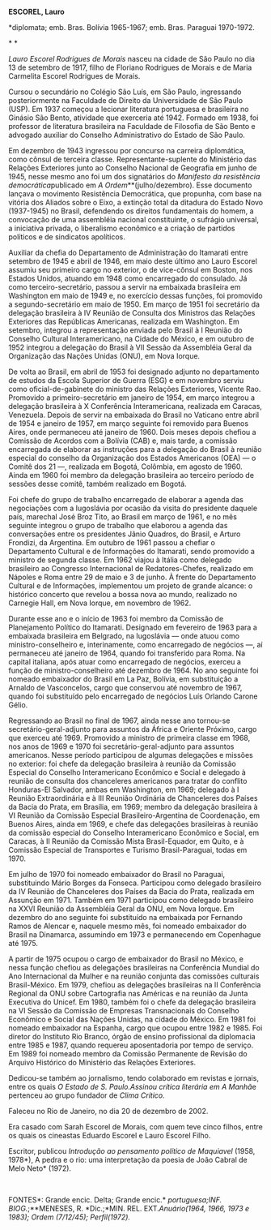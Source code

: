 **ESCOREL, Lauro**

\*diplomata; emb. Bras. Bolívia 1965-1967; emb. Bras. Paraguai
1970-1972.

* *

*Lauro Escorel Rodrigues de Morais* nasceu na cidade de São Paulo no dia
13 de setembro de 1917, filho de Floriano Rodrigues de Morais e de Maria
Carmelita Escorel Rodrigues de Morais.

Cursou o secundário no Colégio São Luís, em São Paulo, ingressando
posteriormente na Faculdade de Direito da Universidade de São Paulo
(USP). Em 1937 começou a lecionar literatura portuguesa e brasileira no
Ginásio São Bento, atividade que exerceria até 1942. Formado em 1938,
foi professor de literatura brasileira na Faculdade de Filosofia de São
Bento e advogado auxiliar do Conselho Administrativo do Estado de São
Paulo.

Em dezembro de 1943 ingressou por concurso na carreira diplomática, como
cônsul de terceira classe. Representante-suplente do Ministério das
Relações Exteriores junto ao Conselho Nacional de Geografia em junho de
1945, nesse mesmo ano foi um dos signatários do *Manifesto da
resistência democrática*publicado em *A Ordem***(julho/dezembro). Esse
documento lançava o movimento Resistência Democrática, que propunha, com
base na vitória dos Aliados sobre o Eixo, a extinção total da ditadura
do Estado Novo (1937-1945) no Brasil, defendendo os direitos
fundamentais do homem, a convocação de uma assembléia nacional
constituinte, o sufrágio universal, a iniciativa privada, o liberalismo
econômico e a criação de partidos políticos e de sindicatos apolíticos.

Auxiliar da chefia do Departamento de Administração do Itamarati entre
setembro de 1945 e abril de 1946, em maio deste último ano Lauro Escorel
assumiu seu primeiro cargo no exterior, o de vice-cônsul em Boston, nos
Estados Unidos, atuando em 1948 como encarregado do consulado. Já como
terceiro-secretário, passou a servir na embaixada brasileira em
Washington em maio de 1949 e, no exercício dessas funções, foi promovido
a segundo-secretário em maio de 1950. Em março de 1951 foi secretário da
delegação brasileira à IV Reunião de Consulta dos Ministros das Relações
Exteriores das Repúblicas Americanas, realizada em Washington. Em
setembro, integrou a representação enviada pelo Brasil à I Reunião do
Conselho Cultural Interamericano, na Cidade do México, e em outubro de
1952 integrou a delegação do Brasil à VII Sessão da Assembléia Geral da
Organização das Nações Unidas (ONU), em Nova Iorque.

De volta ao Brasil, em abril de 1953 foi designado adjunto no
departamento de estudos da Escola Superior de Guerra (ESG) e em novembro
serviu como oficial-de-gabinete do ministro das Relações Exteriores,
Vicente Rao. Promovido a primeiro-secretário em janeiro de 1954, em
março integrou a delegação brasileira à X Conferência Interamericana,
realizada em Caracas, Venezuela. Depois de servir na embaixada do Brasil
no Vaticano entre abril de 1954 e janeiro de 1957, em março seguinte foi
removido para Buenos Aires, onde permaneceu até janeiro de 1960. Dois
meses depois chefiou a Comissão de Acordos com a Bolívia (CAB) e, mais
tarde, a comissão encarregada de elaborar as instruções para a delegação
do Brasil à reunião especial do conselho da Organização dos Estados
Americanos (OEA) — o Comitê dos 21 —, realizada em Bogotá, Colômbia, em
agosto de 1960. Ainda em 1960 foi membro da delegação brasileira ao
terceiro período de sessões desse comitê, também realizado em Bogotá.

Foi chefe do grupo de trabalho encarregado de elaborar a agenda das
negociações com a Iugoslávia por ocasião da visita do presidente daquele
país, marechal José Broz Tito, ao Brasil em março de 1961, e no mês
seguinte integrou o grupo de trabalho que elaborou a agenda das
conversações entre os presidentes Jânio Quadros, do Brasil, e Arturo
Frondizi, da Argentina. Em outubro de 1961 passou a chefiar o
Departamento Cultural e de Informações do Itamarati, sendo promovido a
ministro de segunda classe. Em 1962 viajou à Itália como delegado
brasileiro ao Congresso Internacional de Redatores-Chefes, realizado em
Nápoles e Roma entre 29 de maio e 3 de junho. À frente do Departamento
Cultural e de Informações, implementou um projeto de grande alcance: o
histórico concerto que revelou a bossa nova ao mundo, realizado no
Carnegie Hall, em Nova Iorque, em novembro de 1962.

Durante esse ano e o início de 1963 foi membro da Comissão de
Planejamento Político do Itamarati. Designado em fevereiro de 1963 para
a embaixada brasileira em Belgrado, na Iugoslávia — onde atuou como
ministro-conselheiro e, interinamente, como encarregado de negócios —,
aí permaneceu até janeiro de 1964, quando foi transferido para Roma. Na
capital italiana, após atuar como encarregado de negócios, exerceu a
função de ministro-conselheiro até dezembro de 1964. No ano seguinte foi
nomeado embaixador do Brasil em La Paz, Bolívia, em substituição a
Arnaldo de Vasconcelos, cargo que conservou até novembro de 1967, quando
foi substituído pelo encarregado de negócios Luís Orlando Carone Gélio.

Regressando ao Brasil no final de 1967, ainda nesse ano tornou-se
secretário-geral-adjunto para assuntos da África e Oriente Próximo,
cargo que exerceu até 1969. Promovido a ministro de primeira classe em
1968, nos anos de 1969 e 1970 foi secretário-geral-adjunto para assuntos
americanos. Nesse período participou de algumas delegações e missões no
exterior: foi chefe da delegação brasileira à reunião da Comissão
Especial do Conselho Interamericano Econômico e Social e delegado à
reunião de consulta dos chanceleres americanos para tratar do conflito
Honduras-El Salvador, ambas em Washington, em 1969; delegado à I Reunião
Extraordinária e à III Reunião Ordinária de Chanceleres dos Países da
Bacia do Prata, em Brasília, em 1969; membro da delegação brasileira à
VI Reunião da Comissão Especial Brasileiro-Argentina de Coordenação, em
Buenos Aires, ainda em 1969, e chefe das delegações brasileiras à
reunião da comissão especial do Conselho Interamericano Econômico e
Social, em Caracas, à II Reunião da Comissão Mista Brasil-Equador, em
Quito, e à Comissão Especial de Transportes e Turismo Brasil-Paraguai,
todas em 1970.

Em julho de 1970 foi nomeado embaixador do Brasil no Paraguai,
substituindo Mário Borges da Fonseca. Participou como delegado
brasileiro da IV Reunião de Chanceleres dos Países da Bacia do Prata,
realizada em Assunção em 1971. Também em 1971 participou como delegado
brasileiro na XXVI Reunião da Assembléia Geral da ONU, em Nova Iorque.
Em dezembro do ano seguinte foi substituído na embaixada por Fernando
Ramos de Alencar e, naquele mesmo mês, foi nomeado embaixador do Brasil
na Dinamarca, assumindo em 1973 e permanecendo em Copenhague até 1975.

A partir de 1975 ocupou o cargo de embaixador do Brasil no México, e
nessa função chefiou as delegações brasileiras na Conferência Mundial do
Ano Internacional da Mulher e na reunião conjunta das comissões
culturais Brasil-México. Em 1979, chefiou as delegações brasileiras na
II Conferência Regional da ONU sobre Cartografia nas Américas e na
reunião da Junta Executiva do Unicef. Em 1980, também foi o chefe da
delegação brasileira na VI Sessão da Comissão de Empresas Transnacionais
do Conselho Econômico e Social das Nações Unidas, na cidade do México.
Em 1981 foi nomeado embaixador na Espanha, cargo que ocupou entre 1982 e
1985. Foi diretor do Instituto Rio Branco, órgão de ensino profissional
da diplomacia entre 1985 e 1987, quando requereu aposentadoria por tempo
de serviço. Em 1989 foi nomeado membro da Comissão Permanente de Revisão
do Arquivo Histórico do Ministério das Relações Exteriores.

Dedicou-se também ao jornalismo, tendo colaborado em revistas e jornais,
entre os quais *O Estado de S. Paulo.*Assinou crítica literária em *A
Manhã***e pertenceu ao grupo fundador de *Clima Crítico.*

Faleceu no Rio de Janeiro, no dia 20 de dezembro de 2002.

Era casado com Sarah Escorel de Morais, com quem teve cinco filhos,
entre os quais os cineastas Eduardo Escorel e Lauro Escorel Filho.

Escritor, publicou *Introdução ao pensamento político de Maquiavel*
(1958, 1978*), A pedra e o rio: uma interpretação da poesia de João
Cabral de Melo Neto* (1972).

 

FONTES*: Grande encic. Delta; Grande encic.* *portuguesa;*INF.
BIOG*.*;**MENESES, R. *Dic.;*MIN. REL. EXT.***Anuário*(1964, 1966, 1973
e 1983); *Ordem* (7/12/45); *Perfil*(1972)*.*
